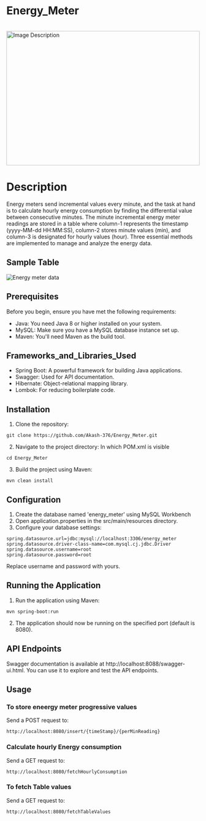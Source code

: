 # Energy_Meter
<br>

<img src="https://user-images.githubusercontent.com/112763866/231248151-369d5f21-f8d8-4859-b3eb-555e34a09c80.jpg" alt="Image Description" width="100%" height="350">


# Description
Energy meters send incremental values every minute, and the task at hand is to calculate hourly energy consumption by finding the differential value between consecutive minutes. The minute incremental energy meter readings are stored in a table where column-1 represents the timestamp (yyyy-MM-dd HH:MM:SS), column-2 stores minute values (min), and column-3 is designated for hourly values (hour). Three essential methods are implemented to manage and analyze the energy data.

## Sample Table
![Energy meter data](https://github.com/Akash-376/Energy_Meter/assets/112763866/c897676d-eff2-4402-ae41-f0910c36abc8)

## Prerequisites
Before you begin, ensure you have met the following requirements:

- Java: You need Java 8 or higher installed on your system.
- MySQL: Make sure you have a MySQL database instance set up.
- Maven: You'll need Maven as the build tool.

## Frameworks_and_Libraries_Used
- Spring Boot: A powerful framework for building Java applications.
- Swagger: Used for API documentation.
- Hibernate: Object-relational mapping library.
- Lombok: For reducing boilerplate code.

## Installation
1. Clone the repository:
```
git clone https://github.com/Akash-376/Energy_Meter.git
```
2. Navigate to the project directory:
   In which POM.xml is visible
```
cd Energy_Meter
```
3. Build the project using Maven:
```
mvn clean install
```

## Configuration
1. Create the database named 'energy_meter' using MySQL Workbench
2. Open application.properties in the src/main/resources directory.
3. Configure your database settings:
```
spring.datasource.url=jdbc:mysql://localhost:3306/energy_meter
spring.datasource.driver-class-name=com.mysql.cj.jdbc.Driver
spring.datasource.username=root
spring.datasource.password=root
```
Replace username and password with yours.

## Running the Application
1. Run the application using Maven:
```
mvn spring-boot:run
```
2. The application should now be running on the specified port (default is 8080).

## API Endpoints
Swagger documentation is available at http://localhost:8088/swagger-ui.html. You can use it to explore and test the API endpoints.

## Usage
### To store eneergy meter progressive values
Send a POST request to:
```
http://localhost:8080/insert/{timeStamp}/{perMinReading}
```

### Calculate hourly Energy consumption
Send a GET request to:
```
http://localhost:8080/fetchHourlyConsumption
```

### To fetch Table values
Send a GET request to:
```
http://localhost:8080/fetchTableValues
```

